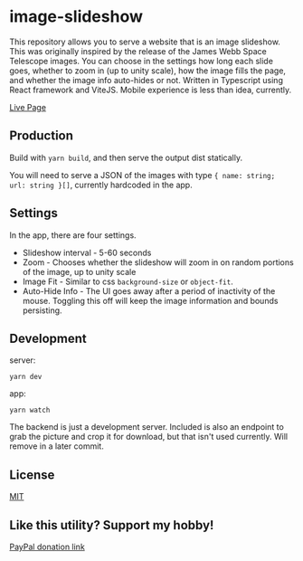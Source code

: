 # image-slideshow

This repository allows you to serve a website that is an image slideshow. This was originally inspired by the release of the James Webb Space Telescope images. You can choose in the settings how long each slide goes, whether to zoom in (up to unity scale), how the image fills the page, and whether the image info auto-hides or not. Written in Typescript using React framework and ViteJS. Mobile experience is less than idea, currently.

[Live Page]('https://jwst.seanchenpiano.com')

## Production

Build with `yarn build`, and then serve the output dist statically.

You will need to serve a JSON of the images with type `{ name: string; url: string }[]`, currently hardcoded in the app.

## Settings

In the app, there are four settings.
* Slideshow interval - 5-60 seconds
* Zoom - Chooses whether the slideshow will zoom in on random portions of the image, up to unity scale
* Image Fit - Similar to css `background-size` or `object-fit`.
* Auto-Hide Info - The UI goes away after a period of inactivity of the mouse. Toggling this off will keep the image information and bounds persisting.

## Development
server:
```
yarn dev
```

app:
```
yarn watch
```

The backend is just a development server. Included is also an endpoint to grab the picture and crop it for download, but that isn't used currently. Will remove in a later commit.

## License

[MIT](LICENSE)

## Like this utility? Support my hobby!

[PayPal donation link](https://paypal.me/seanchenpiano?locale.x=en_US)